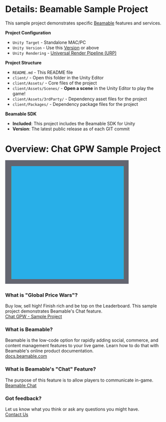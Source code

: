 # Details: Beamable Sample Project

This sample project demonstrates specific [Beamable](https://beamable.com/) features and services.

**Project Configuration**
* `Unity Target` - Standalone MAC/PC
* `Unity Version` - Use this [Version](./client/ProjectSettings/ProjectVersion.txt) or above
* `Unity Rendering` - [Universal Render Pipeline (URP)](https://docs.unity3d.com/Packages/com.unity.render-pipelines.universal@10.2/manual/index.html)

**Project Structure**
* `README.md` - This README file
* `client/` - Open this folder in the Unity Editor
* `client/Assets/` - Core files of the project
* `client/Assets/Scenes/` - **Open a scene** in the Unity Editor to play the game!
* `client/Assets/3rdParty/` - Dependency asset files for the project
* `client/Packages/` - Dependency package files for the project

**Beamable SDK**
* **Included**: This project includes the Beamable SDK for Unity
* **Version**: The latest public release as of each GIT commit

# Overview: Chat GPW Sample Project
![Logo](client/Assets/Art/Textures/ReadMeIcon.png)

### What is "Global Price Wars"?
Buy low, sell high! Finish rich and be top on the Leaderboard. This sample project demonstrates Beamable's Chat feature.
<br>[Chat GPW - Sample Project](https://docs.beamable.com/docs/chat-gpw-sample-project)

### What is Beamable?
Beamable is the low-code option for rapidly adding social, 
commerce, and content management features to your live game. 
Learn how to do that with Beamable's online product documentation.
<br>[docs.beamable.com](https://docs.beamable.com/)

### What is Beamable's "Chat" Feature?
The purpose of this feature is to allow players to communicate in-game.
<br>[Beamable Chat](https://docs.beamable.com/docs/chat-feature)

### Got feedback?
Let us know what you think or ask any questions you might have.
<br>[Contact Us](https://docs.beamable.com/discuss)
